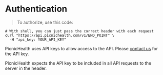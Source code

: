# Authentication

> To authorize, use this code:

```shell
# With shell, you can just pass the correct header with each request
curl "https://api.picnichealth.com/v1/END_POINT" \
  -H "api_key: YOUR_API_KEY"
```

PicnicHealth uses API keys to allow access to the API. Please <a target="_blank" href="https://picnichealth.com/contact">contact us</a> for the API key.

PicnicHealth expects the API key to be included in all API requests to the server in the header.
